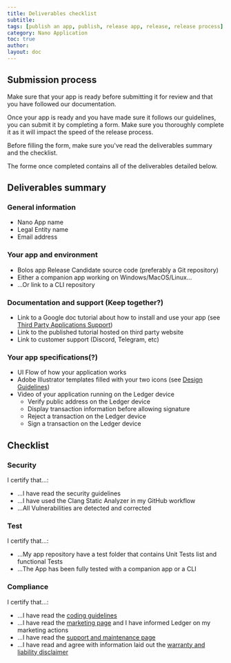 ```yaml
---
title: Deliverables checklist
subtitle:
tags: [publish an app, publish, release app, release, release process]
category: Nano Application
toc: true
author:
layout: doc
---
```


## Submission process

Make sure that your app is ready before submitting it for review and that you have followed our documentation.

Once your app is ready and you have made sure it follows our guidelines, you can submit it by completing a form. Make sure you thoroughly complete it as it will impact the speed of the release process.

Before filling the form, make sure you've read the deliverables summary and the checklist.

The forme once completed contains all of the deliverables detailed below. 

## Deliverables summary

### General information

- Nano App name
- Legal Entity name
- Email address

### Your app and environment

- Bolos app Release Candidate source code (preferably a Git repository)
- Either a companion app working on Windows/MacOS/Linux...
- ...Or link to a CLI repository

### Documentation and support (Keep together?)

- Link to a Google doc tutorial about how to install and use your app (see [Third Party Applications Support](../support-maintenance-requirements))
- Link to the published tutorial hosted on third party website 
- Link to customer support (Discord, Telegram, etc)

### Your app specifications(?)

- UI Flow of how your application works
- Adobe Illustrator templates filled with your two icons (see [Design Guidelines](../design-requirements))
- Video of your application running on the Ledger device
    -   Verify public address on the Ledger device
    -   Display transaction information before allowing signature
    -   Reject a transaction on the Ledger device
    -   Sign a transaction on the Ledger device



## Checklist

### Security

I certify that...:

- ...I have read the security guidelines
- ...I have used the Clang Static Analyzer in my GitHub workflow 
- ...All Vulnerabilities are detected and corrected

### Test

I certify that...:

- ...My app repository have a test folder that contains Unit Tests list and functional Tests
- ...The App has been fully tested with a companion app or a CLI

### Compliance

I certify that...:

- ...I have read the [coding guidelines](../display-management)
- ...I have read the [marketing page](../marketing-requirements) and I have informed Ledger on my marketing actions
- ...I have read the [support and maintenance page](../support-maintenance-requirements)
- ...I have read and agree with information laid out the [warranty and liability disclaimer](../warranty-disclaimer)

